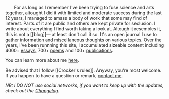 &nbsp;&nbsp;&nbsp;&nbsp;&nbsp;&nbsp; <span class="big">For as long as I remember</span> I've been trying to fuse science and arts together, altought I did it with limited and moderate success during the last 12 years, I managed to amass a body of work that some may find of interest. Parts of it are public and others are kept private for seclusion. I write about everything I find worth taking a look at. Altough it resembles it, this is not a [[blog]]&mdash; at least don't call it so. It's an open journal I use to gather information and miscellaneous thoughts on various topics. Over the years, I've been runnning this site, I accumulated sizeable content including 4000+ [essays](Essays), 700+ [poems](Poems) and 100+ [publications](Publications). 

You can learn more about me [here](About).

Be advised that I follow [[Crocker&apos;s rules]]. Anyway, you're most welcome. If you happen to have a question or remark, [contact me](./About#contact).

_NB: I DO NOT use social networks, if you want to keep up with the updates, check out the [Changelog](Changelog)._ 